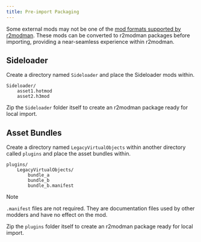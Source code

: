 ```yaml
---
title: Pre-import Packaging
---
```


Some external mods may not be one of the [mod formats supported by r2modman](importing.md#supported-formats). These mods
can be converted to r2modman packages before importing, providing a near-seamless experience within r2modman.

## Sideloader

Create a directory named `Sideloader` and place the Sideloader mods within.

```text
Sideloader/
    asset1.hotmod
    asset2.h3mod
```

Zip the `Sideloader` folder itself to create an r2modman package ready for local import.

## Asset Bundles

Create a directory named `LegacyVirtualObjects` within another directory called `plugins` and place the asset bundles
within.

```text
plugins/
    LegacyVirtualObjects/
        bundle_a
        bundle_b
        bundle_b.manifest
```

> [!NOTE]
> `.manifest` files are not required. They are documentation files used by other modders and have no effect on the mod.

Zip the `plugins` folder itself to create an r2modman package ready for local import.
